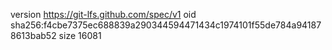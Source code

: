 version https://git-lfs.github.com/spec/v1
oid sha256:f4cbe7375ec688839a290344594471434c1974101f55de784a941878613bab52
size 16081
